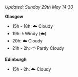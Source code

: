 *Updated: Sunday 29th May 14:30*

**Glasgow**

* 15h - 18h: :cloud: Cloudy
* 19h: :cyclone: Windy (:cloud:)
* 20h: :cloud: Cloudy
* 21h - 2h: :partly_sunny: Partly Cloudy

**Edinburgh**

* 15h - 2h: :cloud: Cloudy
